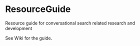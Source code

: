 # ResourceGuide
Resource guide for conversational search related research and development

See Wiki for the guide.
